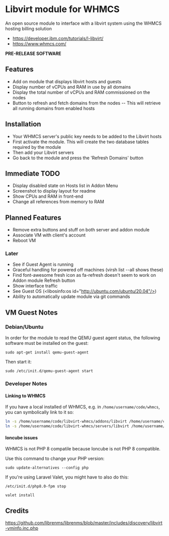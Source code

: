# Libvirt module for WHMCS

An open source module to interface with a libvirt system using the WHMCS hosting billing solution

* https://developer.ibm.com/tutorials/l-libvirt/
* https://www.whmcs.com/

**PRE-RELEASE SOFTWARE**

## Features

- Add on module that displays libvirt hosts and guests
- Display number of vCPUs and RAM in use by all domains
- Display the total number of vCPUs and RAM commissioned on the nodes
- Button to refresh and fetch domains from the nodes
-- This will retrieve all running domains from enabled hosts

## Installation

* Your WHMCS server's public key needs to be added to the Libvirt hosts
* First activate the module. This will create the two database tables required by the module
* Then add your Libvirt servers
* Go back to the module and press the 'Refresh Domains' button

## Immediate TODO

- Display disabled state on Hosts list in Addon Menu
- Screenshot to display layout for readme
- Show CPUs and RAM in front-end
- Change all references from memory to RAM

## Planned Features

- Remove extra buttons and stuff on both server and addon module
- Associate VM with client's account
- Reboot VM

### Later

- See if Guest Agent is running
- Graceful handling for powered off machines (virsh list --all shows these)
- Find font-awesome fresh icon as fa-refresh doesn't seem to work on Addon module Refresh button
- Show interface traffic
- See Guest OS (<libosinfo:os id="http://ubuntu.com/ubuntu/20.04"/>)
- Ability to automatically update module via git commands

## VM Guest Notes

### Debian/Ubuntu

In order for the module to read the QEMU guest agent status, the following software must be installed on the guest:

`sudo apt-get install qemu-guest-agent`

Then start it:

`sudo /etc/init.d/qemu-guest-agent start`

### Developer Notes

#### Linking to WHMCS

If you have a local installed of WHMCS, e.g. in `/home/username/code/whmcs`, you can symbolically link to it so:

```bash
ln -s /home/username/code/libvirt-whmcs/addons/libvirt /home/username/code/whmcs/modules/addons/libvirt
ln -s /home/username/code/libvirt-whmcs/servers/libvirt /home/username/code/whmcs/modules/servers/libvirt
```

#### Ioncube issues

WHMCS is not PHP 8 compatile because Ioncube is not PHP 8 compatible.

Use this command to change your PHP version:

`sudo update-alternatives --config php`

If you're using Laravel Valet, you might have to also do this:

`/etc/init.d/php8.0-fpm stop`

`valet install`

## Credits

https://github.com/librenms/librenms/blob/master/includes/discovery/libvirt-vminfo.inc.php

